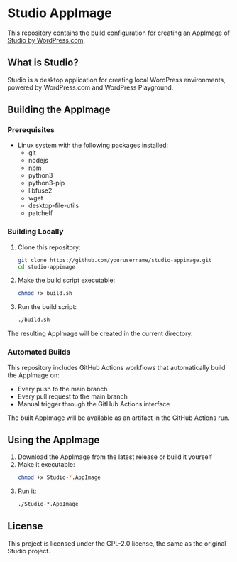 # Studio AppImage

This repository contains the build configuration for creating an AppImage of [Studio by WordPress.com](https://github.com/Automattic/studio).

## What is Studio?

Studio is a desktop application for creating local WordPress environments, powered by WordPress.com and WordPress Playground.

## Building the AppImage

### Prerequisites

- Linux system with the following packages installed:
  - git
  - nodejs
  - npm
  - python3
  - python3-pip
  - libfuse2
  - wget
  - desktop-file-utils
  - patchelf

### Building Locally

1. Clone this repository:
   ```bash
   git clone https://github.com/yourusername/studio-appimage.git
   cd studio-appimage
   ```

2. Make the build script executable:
   ```bash
   chmod +x build.sh
   ```

3. Run the build script:
   ```bash
   ./build.sh
   ```

The resulting AppImage will be created in the current directory.

### Automated Builds

This repository includes GitHub Actions workflows that automatically build the AppImage on:
- Every push to the main branch
- Every pull request to the main branch
- Manual trigger through the GitHub Actions interface

The built AppImage will be available as an artifact in the GitHub Actions run.

## Using the AppImage

1. Download the AppImage from the latest release or build it yourself
2. Make it executable:
   ```bash
   chmod +x Studio-*.AppImage
   ```
3. Run it:
   ```bash
   ./Studio-*.AppImage
   ```

## License

This project is licensed under the GPL-2.0 license, the same as the original Studio project. 
